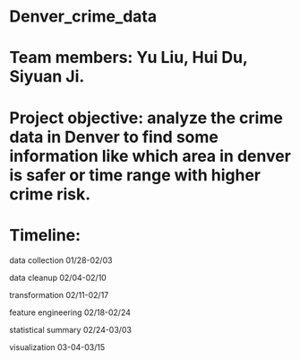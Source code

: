 # Denver_crime_data

# Team members: Yu Liu, Hui Du, Siyuan Ji.

# Project objective: analyze the crime data in Denver to find some information like which area in denver is safer or time range with higher crime risk.

# Timeline:
data collection        01/28-02/03

data cleanup           02/04-02/10

transformation         02/11-02/17

feature engineering    02/18-02/24

statistical summary    02/24-03/03

visualization          03-04-03/15